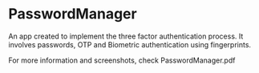 # PasswordManager

An app created to implement the three factor authentication process. It involves passwords, OTP and Biometric authentication using fingerprints.

For more information and screenshots, check PasswordManager.pdf
